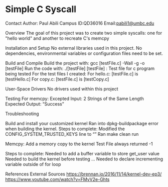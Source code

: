 # Simple C Syscall

Contact
Author: Paul Abili
Campus ID:QD36016
Email:pabili1@umbc.edu

Overview
The goal of this project was to create two simple syscalls: one for "hello world" and another to recreate C's memcpy

Installation and Setup
No external libraries used in this project.
No dependencies, environmental variables or configuration files need to be set.

Build and Compile
Build the project with: gcc [testFile.c] -Wall -g -o [testFile]
Run the code with: ./[testFile]
[testFile] :  Test file for c program being tested
For the test files I created:
For hello.c: [testFile.c] is [testHello.c]
For copy.c: [testFile.c] is [testCopy.c]

User-Space Drivers
No drivers used within this project

Testing
For memcpy:
Excepted Input: 2 Strings of the Same Length
Expected Output: “Success”

Troubleshooting

Build and install your customized kernel
Ran into dpkg-buildpackage error when building the kernel.
Steps to complete:
Modified the CONFIG_SYSTEM_TRUSTED_KEYS line to “”
Ran make clean run


Memcpy: Add a memory copy to the kernel
Test File always returned -1

Steps to complete:
Needed to add a buffer variable to store get_user value
Needed to build the kernel before testing …
Needed to declare incrementing variable outside of for loop

References
External Sources
https://brennan.io/2016/11/14/kernel-dev-ep3/
https://www.youtube.com/watch?v=FMvV2e-Ghts

